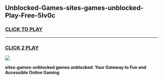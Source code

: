 
## Unblocked-Games-sites-games-unblocked-Play-Free-5lv0c
<h3>
<a href="https://premium76.site?title=sites-games-unblocked&ref=19M">CLICK TO PLAY</a></h3>
<hr>

<h3>
<a href="https://premium76.site?title=sites-games-unblocked&ref=19M">CLICK 2 PLAY</a>
  
</h3>

<a href="https://premium76.site?title=sites-games-unblocked&ref=19M"><img src="https://clearcache.store/games.png"></a>


**sites-games-unblocked games unblocked: Your Gateway to Fun and Accessible Online Gaming**
